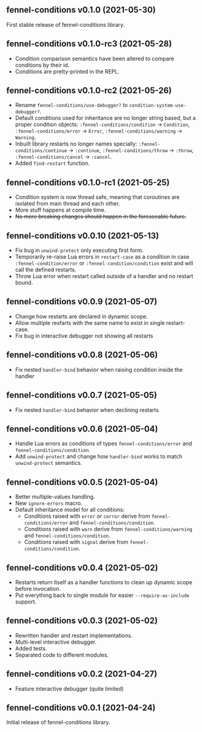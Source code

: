 ## fennel-conditions v0.1.0 (2021-05-30)

First stable release of fennel-conditions library.

## fennel-conditions v0.1.0-rc3 (2021-05-28)

- Condition comparison semantics have been altered to compare conditions by their id.
- Conditions are pretty-printed in the REPL.

## fennel-conditions v0.1.0-rc2 (2021-05-26)

- Rename `fennel-conditions/use-debugger?` to `condition-system-use-debugger?`.
- Default conditions used for inheritance are no longer string based, but a proper condition objects:
  `:fennel-conditions/condition` -> `Condition`,
  `:fennel-conditions/error` -> `Error`,
  `:fennel-conditions/warning` -> `Warning`.
- Inbuilt library restarts no longer names specially:
  `:fennel-conditions/continue` -> `:continue`,
  `:fennel-conditions/throw` -> `:throw`,
  `:fennel-conditions/cancel` -> `:cancel`.
- Added `find-restart` function.

## fennel-conditions v0.1.0-rc1 (2021-05-25)

- Condition system is now thread safe, meaning that coroutines are isolated from main thread and each other.
- More stuff happens at compile time.
- ~~No more breaking changes should happen in the foreseeable future.~~

## fennel-conditions v0.0.10 (2021-05-13)

- Fix bug in `unwind-protect` only executing first form.
- Temporarily re-raise Lua errors in `restart-case` as a condition in case `:fennel-condition/error` or `:fennel-condition/condition` exist and will call the defined restarts.
- Throw Lua error when restart called outside of a handler and no restart bound.

## fennel-conditions v0.0.9 (2021-05-07)

- Change how restarts are declared in dynamic scope.
- Allow multiple resfarts with the same name to exist in single restart-case.
- Fix bug in interactive debugger not showing all restarts

## fennel-conditions v0.0.8 (2021-05-06)

- Fix nested `handler-bind` behavior when raising condition inside the handler

## fennel-conditions v0.0.7 (2021-05-05)

- Fix nested `handler-bind` behavior when declining restarts

## fennel-conditions v0.0.6 (2021-05-04)

- Handle Lua errors as conditions of types `fennel-conditions/error` and `fennel-conditions/condition`.
- Add `unwind-protect` and change how `handler-bind` works to match `unwind-protect` semantics.

## fennel-conditions v0.0.5 (2021-05-04)

- Better multiple-values handling.
- New `ignore-errors` macro.
- Default inheritance model for all conditions:
  - Conditions raised with `error` or `cerror` derive from `fennel-conditions/error` and `fennel-conditions/condition`.
  - Conditions raised with `warn` derive from `fennel-conditions/warning`  and `fennel-conditions/condition`.
  - Conditions raised with `signal` derive from `fennel-conditions/condition`.

## fennel-conditions v0.0.4 (2021-05-02)

- Restarts return itself as a handler functions to clean up dynamic scope before invocation.
- Put everything back to single module for easier `--require-as-include` support.

## fennel-conditions v0.0.3 (2021-05-02)

- Rewritten handler and restart implementations.
- Multi-level interactive debugger.
- Added tests.
- Separated code to different modules.

## fennel-conditions v0.0.2 (2021-04-27)

- Feature interactive debugger (quite limited)

## fennel-conditions v0.0.1 (2021-04-24)

Initial release of fennel-conditions library.
